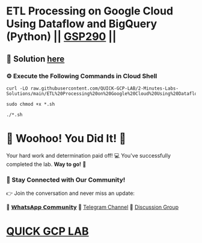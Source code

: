 # ETL Processing on Google Cloud Using Dataflow and BigQuery (Python) || [GSP290](https://www.cloudskillsboost.google/focuses/3460?parent=catalog) ||

## 🔑 Solution [here](https://youtu.be/NTxM2b4dBuY)

### ⚙️ Execute the Following Commands in Cloud Shell

```
curl -LO raw.githubusercontent.com/QUICK-GCP-LAB/2-Minutes-Labs-Solutions/main/ETL%20Processing%20on%20Google%20Cloud%20Using%20Dataflow%20and%20BigQuery%20Python/gsp290.sh

sudo chmod +x *.sh

./*.sh
```

# 🎉 Woohoo! You Did It! 🎉

Your hard work and determination paid off! 💻
You've successfully completed the lab. **Way to go!** 🚀

### 💬 Stay Connected with Our Community!

👉 Join the conversation and never miss an update:

💚 [𝗪𝗵𝗮𝘁𝘀𝗔𝗽𝗽 𝗖𝗼𝗺𝗺𝘂𝗻𝗶𝘁𝘆](https://chat.whatsapp.com/ECJ9h8GA3CA1ksaI9m5NrX)
📢 [Telegram Channel](https://t.me/quickgcplab)
👥 [Discussion Group](https://t.me/quickgcplabchats)

# [QUICK GCP LAB](https://www.youtube.com/@quickgcplab)
